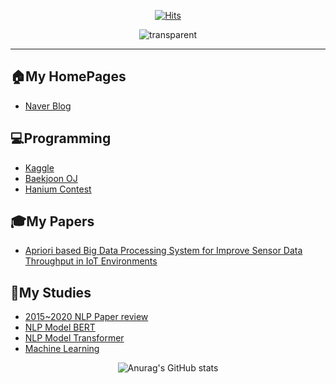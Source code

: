 <div align=center>
  
  



  
  [![Hits](https://hits.seeyoufarm.com/api/count/incr/badge.svg?url=https%3A%2F%2Fgithub.com%2Fjinsusong%2Fhit-counter&count_bg=%2379C83D&title_bg=%23555555&icon=&icon_color=%23E7E7E7&title=hits&edge_flat=false)](https://hits.seeyoufarm.com)
  
  ![transparent](https://capsule-render.vercel.app/api?type=transparent&fontColor=3290c7&text=jinsu%20Song&height=150&fontSize=60&desc=GitHub&descAlignY=75&descAlign=60)

<!-- # Jinsu's GitHub:relaxed: -->
</div>   

---
## 🏠My HomePages
* [Naver Blog](https://blog.naver.com/iko153)   

<!-- ## 💻My Projects    -->
## 💻Programming
* [Kaggle](https://github.com/jinsusong/study-Kaggle)
* [Baekjoon OJ](https://github.com/jinsusong/study-Baekjoon)
* [Hanium Contest](https://github.com/jinsusong/18-contestPrj-spring-truck)

## 🎓My Papers
* [Apriori based Big Data Processing System for Improve Sensor Data Throughput in IoT Environments](https://www.koreascience.or.kr/article/JAKO202130865154553.page?&lang=en)

<!-- ## 🏆My Awards
* [2021 춘계정보처리학회 우수논문상 / 2021 The KIPS Spring Conference(Silver award)](https://github.com/jaeyun95/jaeyun95/tree/master/Awards/2018spring/README.md)  -->

## 📖My Studies   
* [2015~2020 NLP Paper review](https://github.com/jinsusong/study-NLP-paper-review-2015-2020)
* [NLP Model BERT](https://github.com/jinsusong/study-NLP-BERT)
* [NLP Model Transformer](https://github.com/jinsusong/study-NLP-Transformer)
* [Machine Learning](https://github.com/jinsusong/ML_DL)


 
 
 <div align=center>
 
  ![Anurag's GitHub stats](https://github-readme-stats.vercel.app/api?username=jinsusong&show_icons=true)
 
 </div>
 
 
<!--
**jinsusong/jinsusong** is a ✨ _special_ ✨ repository because its `README.md` (this file) appears on your GitHub profile.

Here are some ideas to get you started:

- 🔭 I’m currently working on ...
- 🌱 I’m currently learning ...
- 👯 I’m looking to collaborate on ...
- 🤔 I’m looking for help with ...
- 💬 Ask me about ...
- 📫 How to reach me: ...
- 😄 Pronouns: ...
- ⚡ Fun fact: ...
-->


